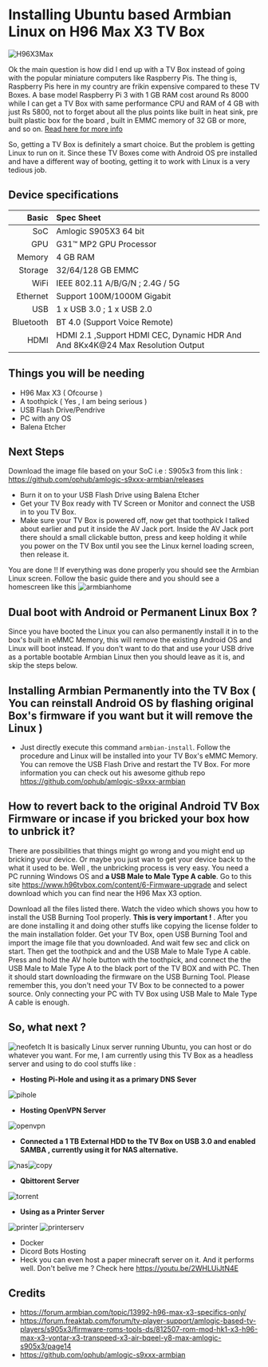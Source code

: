 # **Installing Ubuntu based Armbian Linux on H96 Max X3 TV Box**
![H96X3Max](/11-H96-max-x3-S905X3-rounded-mini-android-tv-box.jpg)

Ok the main question is how did I end up with a TV Box instead of going with the popular miniature computers like Raspberry Pis. The thing is, Raspberry Pis here in my country are frikin expensive compared to these TV Boxes. A base model Raspberry Pi 3 with 1 GB RAM cost around Rs 8000 while I can get a TV Box with same performance CPU and RAM of 4 GB with just Rs 5800, not to forget about all the plus points like built in heat sink, pre built plastic box for the board , built in EMMC memory of 32 GB or more, and so on. [Read here for more info](https://ozkolonur.medium.com/here-is-why-i-am-replacing-my-raspberry-pi-4-nodes-with-this-ce7170c71a60)

So, getting a TV Box is definitely a smart choice. But the problem is getting Linux to run on it. Since these TV Boxes come with Android OS pre installed and have a different way of booting, getting it to work with Linux is a very tedious job. 

## Device specifications

Basic   | Spec Sheet
-------:|:-------------------------
SoC     | Amlogic S905X3 64 bit 
GPU     | G31™ MP2 GPU Processor
Memory  | 4 GB RAM
Storage | 32/64/128 GB EMMC
WiFi    | IEEE 802.11 A/B/G/N ; 2.4G / 5G
Ethernet| Support 100M/1000M Gigabit
USB     | 1 x USB 3.0 ; 1 x USB 2.0
Bluetooth| BT 4.0 (Support Voice Remote)
HDMI    | HDMI 2.1 ,Support HDMI CEC, Dynamic HDR And And 8Kx4K@24 Max Resolution Output

## Things you will be needing
* H96 Max X3 ( Ofcourse )
* A toothpick ( Yes , I am being serious )
* USB Flash Drive/Pendrive
* PC with any OS
* Balena Etcher

## Next Steps
Download the image file based on your SoC i.e : S905x3 from this link : https://github.com/ophub/amlogic-s9xxx-armbian/releases

* Burn it on to your USB Flash Drive using Balena Etcher
* Get your TV Box ready with TV Screen or Monitor and connect the USB in to you TV Box.
* Make sure your TV Box is powered off, now get that toothpick I talked about earlier and put it inside the AV Jack port. Inside the AV Jack port there should a small clickable button, press and keep holding it while you power on the TV Box until you see the Linux kernel loading screen, then release it.

You are done !! If everything was done properly you should see the Armbian Linux screen. Follow the basic guide there and you should see a homescreen like this 
![armbianhome](/home.png)

## Dual boot with Android or Permanent Linux Box ?
Since you have booted the Linux you can also permanently install it in to the box's built in eMMC Memory, this will remove the existing Android OS and Linux will boot instead. If you don't want to do that and use your USB drive as a portable bootable Armbian Linux then you should leave as it is, and skip the steps below.

## Installing Armbian Permanently into the TV Box ( You can reinstall Android OS by flashing original Box's firmware if you want but it will remove the Linux )
*  Just directly execute this command ``armbian-install``. Follow the procedure and Linux will be installed into your TV Box's eMMC Memory. You can remove the USB Flash Drive and restart the TV Box. For more information you can check out his awesome github repo https://github.com/ophub/amlogic-s9xxx-armbian

## How to revert back to the original Android TV Box Firmware or incase if you bricked your box how to unbrick it?
There are possibilities that things might go wrong and you might end up bricking your device. Or maybe you just wan to get your device back to the what it used to be. Well , the unbricking process is very easy. You need a PC running Windows OS and **a USB Male to Male Type A cable**.  Go to this site https://www.h96tvbox.com/content/6-Firmware-upgrade and select download which you can find near the H96 Max X3 option.

Download all the files listed there. Watch the video which shows you how to install the USB Burning Tool properly. **This is very important !** . After you are done installing it and doing other stuffs like copying the license folder to the main installation folder. Get your TV Box, open USB Burning Tool and import the image file that you downloaded. And wait few sec and click on start. Then get the toothpick and and the USB Male to Male Type A  cable. Press and hold the AV hole button with the toothpick, and connect the the USB Male to Male Type A  to the black port of the TV BOX and with PC. Then it should start downloading the firmware on the USB Burning Tool. Please remember this, you don't need your TV Box to be connected to a power source. Only connecting your PC with TV Box using USB Male to Male Type A cable is enough.

## So, what next ?
![neofetch](/neofetch.png)
It is basically Linux server running Ubuntu, you can host or do whatever you want. For me, I am currently using this TV Box as a headless server and using to do cool stuffs like :
* **Hosting Pi-Hole and using it as a primary DNS Sever**

![pihole](/pihole.png)
* **Hosting OpenVPN Server**

![openvpn](/openvpn.png)
* **Connected a 1 TB External HDD to the TV Box on USB 3.0 and enabled SAMBA , currently using it for NAS alternative.**

![nas](/nas.png)![copy](/copy.png)
* **Qbittorent Server**

![torrent](/torrent.png)
* **Using as a Printer Server**

![printer](/printer%20server.png)
![printerserv](/printerserv2.png)
* Docker
* Dicord Bots Hosting
* Heck you can even host a paper minecraft server on it. And it performs well. Don't belive me ? Check here https://youtu.be/2WHLUiJtN4E

## Credits
* https://forum.armbian.com/topic/13992-h96-max-x3-specifics-only/
* https://forum.freaktab.com/forum/tv-player-support/amlogic-based-tv-players/s905x3/firmware-roms-tools-ds/812507-rom-mod-hk1-x3-h96-max-x3-vontar-x3-transpeed-x3-air-bqeel-y8-max-amlogic-s905x3/page14
* https://github.com/ophub/amlogic-s9xxx-armbian
